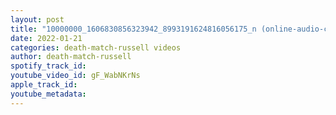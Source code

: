 ```yaml
---
layout: post
title: "10000000_1606830856323942_8993191624816056175_n (online-audio-converter"
date: 2022-01-21
categories: death-match-russell videos
author: death-match-russell
spotify_track_id: 
youtube_video_id: gF_WabNKrNs
apple_track_id: 
youtube_metadata: 
---
```

